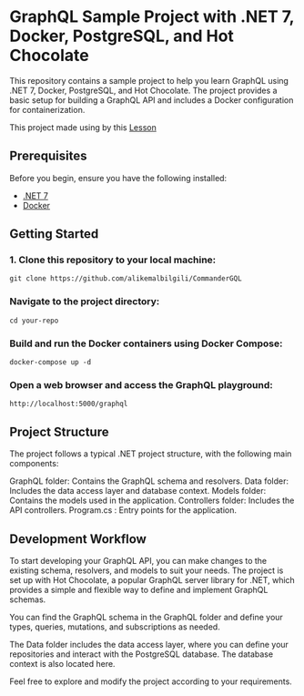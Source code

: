 # GraphQL Sample Project with .NET 7, Docker, PostgreSQL, and Hot Chocolate

This repository contains a sample project to help you learn GraphQL using .NET 7, Docker, PostgreSQL, and Hot Chocolate. The project provides a basic setup for building a GraphQL API and includes a Docker configuration for containerization.

This project made using by this [Lesson](https://www.youtube.com/watch?v=HuN94qNwQmM)

## Prerequisites

Before you begin, ensure you have the following installed:

- [.NET 7](https://dotnet.microsoft.com/download/dotnet/7.0)
- [Docker](https://www.docker.com/get-started)

## Getting Started

###  1. Clone this repository to your local machine:

```
git clone https://github.com/alikemalbilgili/CommanderGQL
```

###  Navigate to the project directory:

```
cd your-repo
```

### Build and run the Docker containers using Docker Compose:

```
docker-compose up -d
```

### Open a web browser and access the GraphQL playground:
```
http://localhost:5000/graphql
```

## Project Structure
The project follows a typical .NET project structure, with the following main components:

GraphQL folder: Contains the GraphQL schema and resolvers.
Data folder: Includes the data access layer and database context.
Models folder: Contains the models used in the application.
Controllers folder: Includes the API controllers.
Program.cs : Entry points for the application.

## Development Workflow
To start developing your GraphQL API, you can make changes to the existing schema, resolvers, and models to suit your needs. The project is set up with Hot Chocolate, a popular GraphQL server library for .NET, which provides a simple and flexible way to define and implement GraphQL schemas.

You can find the GraphQL schema in the GraphQL folder and define your types, queries, mutations, and subscriptions as needed.

The Data folder includes the data access layer, where you can define your repositories and interact with the PostgreSQL database. The database context is also located here.

Feel free to explore and modify the project according to your requirements.
